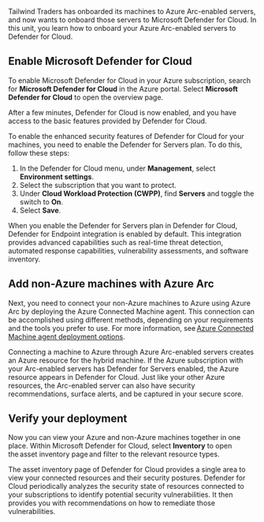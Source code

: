 Tailwind Traders has onboarded its machines to Azure Arc-enabled servers, and now wants to onboard those servers to Microsoft Defender for Cloud. In this unit, you learn how to onboard your Azure Arc-enabled servers to Defender for Cloud.

## Enable Microsoft Defender for Cloud

To enable Microsoft Defender for Cloud in your Azure subscription, search for **Microsoft Defender for Cloud** in the Azure portal. Select **Microsoft Defender for Cloud** to open the overview page.

After a few minutes, Defender for Cloud is now enabled, and you have access to the basic features provided by Defender for Cloud.

To enable the enhanced security features of Defender for Cloud for your machines, you need to enable the Defender for Servers plan. To do this, follow these steps:

1. In the Defender for Cloud menu, under **Management**, select **Environment settings**.
1. Select the subscription that you want to protect.
1. Under **Cloud Workload Protection (CWPP)**, find **Servers** and toggle the switch to **On**.
1. Select **Save**.

When you enable the Defender for Servers plan in Defender for Cloud, Defender for Endpoint integration is enabled by default. This integration provides advanced capabilities such as real-time threat detection, automated response capabilities, vulnerability assessments, and software inventory.

## Add non-Azure machines with Azure Arc

Next, you need to connect your non-Azure machines to Azure using Azure Arc by deploying the Azure Connected Machine agent. This connection can be accomplished using different methods, depending on your requirements and the tools you prefer to use. For more information, see [Azure Connected Machine agent deployment options](s/azure/azure-arc/servers/deployment-options).

Connecting a machine to Azure through Azure Arc-enabled servers creates an Azure resource for the hybrid machine. If the Azure subscription with your Arc-enabled servers has Defender for Servers enabled, the Azure resource appears in Defender for Cloud. Just like your other Azure resources, the Arc-enabled server can also have security recommendations, surface alerts, and be captured in your secure score.

## Verify your deployment

Now you can view your Azure and non-Azure machines together in one place. Within Microsoft Defender for Cloud, select **Inventory** to open the asset inventory page and filter to the relevant resource types.

The asset inventory page of Defender for Cloud provides a single area to view your connected resources and their security postures. Defender for Cloud periodically analyzes the security state of resources connected to your subscriptions to identify potential security vulnerabilities. It then provides you with recommendations on how to remediate those vulnerabilities.
